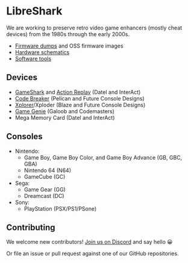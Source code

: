 # LibreShark

We are working to preserve retro video game enhancers (mostly cheat devices) from the 1980s through the early 2000s.

- [Firmware dumps](https://github.com/LibreShark/sharkdumps) and OSS firmware images
- [Hardware schematics](https://psx-spx.consoledev.net/cheatdevices/)
- [Software tools](https://github.com/LibreShark/sharktools)

## Devices

- [GameShark](https://en.wikipedia.org/wiki/GameShark) and [Action Replay](https://en.wikipedia.org/wiki/Action_Replay) (Datel and InterAct)
- [Code Breaker](https://en.wikipedia.org/wiki/Code_Breaker) (Pelican and Future Console Designs)
- [Xplorer](https://github.com/danhans42/xplorer64)/Xploder (Blaze and Future Console Designs)
- [Game Genie](https://sega.fandom.com/wiki/Game_Genie) (Galoob and Codemasters)
- Mega Memory Card (Datel and InterAct)

## Consoles

- Nintendo:
    - Game Boy, Game Boy Color, and Game Boy Advance (GB, GBC, GBA)
    - Nintendo 64 (N64)
    - GameCube (GC)
- Sega:
    - Game Gear (GG)
    - Dreamcast (DC)
- Sony:
    - PlayStation (PSX/PS1/PSone)

## Contributing

We welcome new contributors! [Join us on Discord](https://discord.gg/WqFgNWf) and say hello 😀

Or file an issue or pull request against one of our GitHub repositories.
